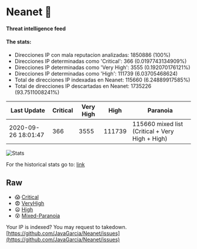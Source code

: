 # Neanet :hocho:
#### Threat intelligence feed
#### The stats:

- Direcciones IP con mala reputacion analizadas: 1850886 (100%)
- Direcciones IP determinadas como 'Critical':  366 (0.0197743134909%)
- Direcciones IP determinadas como 'Very High':  3555 (0.192070176121%)
- Direcciones IP determinadas como 'High':  111739 (6.03705468624)
- Total de direcciones IP indexadas en Neanet:  115660 (6.24889917585%)
- Total de direcciones IP descartadas en Neanet:  1735226 (93.7511008241%)

| Last Update | Critical | Very High | High | Paranoia |
| --- | --- | --- | --- | --- |
| 2020-09-26 18:01:47 | 366 | 3555 | 111739 | 115660 mixed list (Critical + Very High + High)|

![Stats](https://docs.google.com/spreadsheets/d/e/2PACX-1vSnaNMIXVabIpDJjufMlzH7poXnshF3mgd8Is1g9ytUEzVsP5my4Trn8f-xkoLLQ38xpL3HtmUexLo6/pubchart?oid=501124687&format=image)

For the historical stats go to: [link](/stats.csv)
## Raw
- :scream: [Critical](https://raw.githubusercontent.com/JavaGarcia/Neanet/master/blacklists/neanet_critical.txt)
- :fearful: [VeryHigh](https://raw.githubusercontent.com/JavaGarcia/Neanet/master/blacklists/neanet_veryHigh.txtt)
- :frowning: [High](https://raw.githubusercontent.com/JavaGarcia/Neanet/master/blacklists/neanet_high.txt)
- :dizzy_face: [Mixed-Paranoia](https://raw.githubusercontent.com/JavaGarcia/Neanet/master/blacklists/neanet_all.txt)


Your IP is indexed? You may request to takedown. [https://github.com/JavaGarcia/Neanet/issues](https://github.com/JavaGarcia/Neanet/issues)










































































































































































































































































































































































































































































































































































































































































































































































































































































































































































































































































